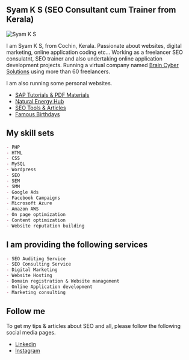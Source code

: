 ## Syam K S (SEO Consultant cum Trainer from Kerala)
![Syam K S](https://media-exp1.licdn.com/dms/image/C4D03AQG_I1WmYEF4hA/profile-displayphoto-shrink_400_400/0/1516528617731?e=1652313600&v=beta&t=_6GXmAdjTJMTWfrkPVCiBatV4FBBWjG3-I524rl4XcU)

I am Syam K S, from Cochin, Kerala. Passionate about websites, digital marketing, online application coding etc... Working as a freelancer SEO consulatnt, SEO trainer and also undertaking online application development projects. Running a virtual company named [Brain Cyber Solutions](https://braincybersolutions.com) using more than 60 freelancers. 

I am also running some personal websites.
 - [SAP Tutorials & PDF Materials](https://sapbrainsonline.com)
 - [Natural Energy Hub](https://naturalenergyhub.com)
 - [SEO Tools & Articles](https://onlineseoconverter.com)
 - [Famous Birthdays](https://mostfamousbirthdays.com)

## My skill sets
```markdown
- PHP
- HTML
- CSS
- MySQL
- Wordpress
- SEO
- SEM
- SMM
- Google Ads
- Facebook Campaigns
- Microsoft Azure
- Amazon AWS
- On page optimization
- Content optimization
- Website reputation building
```

## I am providing the following services

```markdown
- SEO Auditing Service
- SEO Consulting Service
- Digital Marketing
- Website Hosting
- Domain registration & Website management
- Online Application development
- Marketing consulting
```
## Follow me
To get my tips & articles about SEO and all, please follow the following social media pages.
- [Linkedin](https://www.linkedin.com/in/sapbrain/)
- [Instagram](https://www.instagram.com/onlineseoconverter/)
